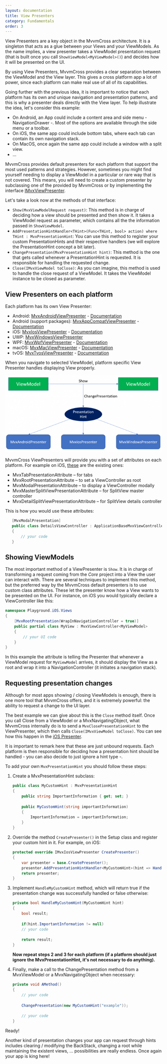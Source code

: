 ```yaml
---
layout: documentation
title: View Presenters
category: Fundamentals
order: 3
---
```


View Presenters are a key object in the MvvmCross architecture. It is a singleton that acts as a glue between your Views and your ViewModels. As the name implies, a view presenter takes a ViewModel presentation request (that is built once you call `ShowViewModel<MyViewModel>()`) and decides how it will be presented on the UI.

By using View Presenters, MvvmCross provides a clear separation between the ViewModel and the View layer. This gives a cross platform app a lot of power, since each platform can make real use of all of its capabilities.

Going further with the previous idea, it is important to notice that each platform has its own and unique navigation and presentation patterns, and this is why a presenter deals directly with the View layer. To help illustrate the idea, let's consider this example:

- On Android, an App could include a content area and side menu - NavigationDrawer -. Most of the options are available through the side menu or a toolbar.
- On iOS, the same app could include bottom tabs, where each tab can contain its own navigation stack.
- On MacOS, once again the same app could include a window with a split view.
- ...

MvvmCross provides default presenters for each platform that support the most used patterns and strategies. However, sometimes you might find yourself needing to display a ViewModel in a particular or rare way that is not covered. This means, you will need to create a custom presenter by subclassing one of the provided by MvvmCross or by implementing the interface [IMvxViewPresenter](https://github.com/MvvmCross/MvvmCross/blob/89eb738f36e600f6e9aa1555e2b4bb6484c553cb/MvvmCross/Core/Core/Views/IMvxViewPresenter.cs).

Let's take a look now at the methods of that interface:

- `Show(MvxViewModelRequest request)`: This method is in charge of deciding how a view should be presented and then show it. It takes a ViewModel request as parameter, which contains all the the information passed in `ShowViewModel`.
- `AddPresentationHintHandler<THint>(Func<THint, bool> action) where THint : MvxPresentationHint`: You can use this method to register your custom PresentationHints and their respective handlers (we will explore the PresentationHint concept a bit later).
- `ChangePresentation(MvxPresentationHint hint)`: This method is the one that gets called whenever a PresentationHint is requested. It is responsible for handling the requested change.
- `Close(IMvxViewModel toClose)`: As you can imagine, this method is used to handle the close request of a ViewModel. It takes the ViewModel instance to be closed as parameter.

## View Presenters on each platform
Each platform has its own View Presenter:
- Android: [MvxAndroidViewPresenter](https://github.com/MvvmCross/MvvmCross/blob/develop/MvvmCross/Droid/Droid/Views/MvxAndroidViewPresenter.cs) - [Documentation](https://www.mvvmcross.com/documentation/presenters/android-view-presenter)
- Android (support packages): [MvxAppCompatViewPresenter](https://github.com/MvvmCross/MvvmCross/blob/develop/MvvmCross-AndroidSupport/MvvmCross.Droid.Support.V7.AppCompat/MvxAppCompatViewPresenter.cs) - [Documentation](https://www.mvvmcross.com/documentation/presenters/android-view-presenter)
- iOS: [MvxIosViewPresenter](https://github.com/MvvmCross/MvvmCross/blob/develop/MvvmCross/iOS/iOS/Views/Presenters/MvxIosViewPresenter.cs) - [Documentation](https://www.mvvmcross.com/documentation/presenters/ios-view-presenter)
- UWP: [MvxWindowsViewPresenter](https://github.com/MvvmCross/MvvmCross/blob/develop/MvvmCross/Windows/Uwp/Views/MvxWindowsViewPresenter.cs)
- WPF: [MvxWpfViewPresenter](https://github.com/MvvmCross/MvvmCross/blob/develop/MvvmCross/Windows/Wpf/Views/Presenters/MvxWpfViewPresenter.cs) - [Documentation](https://www.mvvmcross.com/documentation/presenters/wpf-view-presenter)
- macOS: [MvxMacViewPresenter](https://github.com/MvvmCross/MvvmCross/blob/develop/MvvmCross/Mac/Mac/Views/Presenters/MvxMacViewPresenter.cs) - [Documentation](https://www.mvvmcross.com/documentation/presenters/mac-view-presenter)
- tvOS: [MvxTvosViewPresenter](https://github.com/MvvmCross/MvvmCross/blob/develop/MvvmCross/tvOS/tvOS/Views/Presenters/MvxTvosViewPresenter.cs) - [Documentation](https://www.mvvmcross.com/documentation/presenters/tvos-view-presenter)

When you navigate to selected ViewModel, platform specific View Presenter handles displaying View properly.

 ![View Presenter schema](../../assets/img/ViewPresenterSchema.png)

MvvmCross ViewPresenters will provide you with a set of attributes on each platform. For example on iOS, [these](https://github.com/MvvmCross/MvvmCross/tree/develop/MvvmCross/iOS/iOS/Views/Presenters/Attributes) are the existing ones: 

- MvxTabPresentationAttribute – for tabs
- MvxRootPresentationAttribute – to set a ViewController as root
- MvxModalPresentationAttribute – to display a ViewController modally
- MvxMasterSplitViewPresentationAttribute – for SplitView master controller
- MvxDetailSplitViewPresentationAttribute – for SplitView details controller

This is how you would use these attributes:

 ```c#
    [MvxModalPresentation]
    public class DetailsViewController : ApplicationBaseMvxViewController<DetailsViewModel>
    {
        // your code 
    }
```

## Showing ViewModels
The most important method of a ViewPresenter is `Show`. It is in charge of transforming a request coming from the _Core_ project into a View the user can interact with.
There are several techniques to implement this method, but the preferred way by the MvvmCross default presenters is to use custom class attributes. These let the presenter know how a View wants to be presented on the UI. For instance, on iOS you would typically declare a ViewController like this:

```c#
namespace Playground.iOS.Views
{
    [MvxRootPresentation(WrapInNavigationController = true)]
    public partial class MyView : MvxViewController<MyViewModel>
    {
        // your UI code
    }
}
```

In this example the attribute is telling the Presenter that whenever a ViewModel request for `MyViewModel` arrives, it should display the View as a root and wrap it into a NavigationController (it initiates a navigation stack).

## Requesting presentation changes
Although for most apps showing / closing ViewModels is enough, there is one more tool that MvvmCross offers, and it is extremely powerful: the ability to request a change to the UI layer.

The best example we can give about this is the `Close` method itself. Once you call Close from a ViewModel or a MvxNavigatingObject, what MvvmCross internally do is to send a `MvxClosePresentationHint` to the ViewPresenter, which then calls `Close(IMvxViewModel toClose)`. You can see how this happen in the [iOS Presenter](https://github.com/MvvmCross/MvvmCross/blob/b4ca1f492b996c9a836f494b7873033336ea83de/MvvmCross/iOS/iOS/Views/Presenters/MvxIosViewPresenter.cs#L67).

It is important to remark here that these are just unbound requests. Each platform is then responsible for deciding how a presentation hint should be handled - you can also decide to just ignore a hint type -.

To add your own `MvxPresentationHint` you should follow these steps:

1. Create a MvxPresentationHint subclass:

    ```c#
    public class MyCustomHint : MvxPresentationHint
    {
        public string ImportantInformation { get; set; }

        public MyCustomHint(string importantInformation)
        {
            ImportantInformation = importantInformation;
        }
    }
    ```

2. Override the method `CreatePresenter()` in the Setup class and register your custom hint in it. For example, on iOS:
    ```c#
    protected override IMvxIosViewPresenter CreatePresenter()
    {
        var presenter = base.CreatePresenter();
        presenter.AddPresentationHintHandler<MyCustomHint>(hint => HandleMyCustomHint(hint));
        return presenter;
    }
    ```

3. Implement `HandleMyCustomHint` method, which will return true if the presentation change was successfully handled or false otherwise:
    ```c#
    private bool HandleMyCustomHint(MyCustomHint hint)
    {
        bool result;

        if(hint.ImportantInformation != null)
        // your code

        return result;
    }
    ```
    **Now repeat steps 2 and 3 for each platform (if a platform should just ignore the MvxPresentationHint, it's not necessary to do anything).**

4. Finally, make a call to the ChangePresentation method from a MvxViewModel or a MvxNavigatingObject when necessary:
    ```c#
    private void AMethod()
    {
        // your code

        ChangePresentation(new MyCustomHint("example"));

        // your code
    }
    ```

Ready!


Another kind of presentation changes your app can request through hints includes clearing / modifying the BackStack, changing a root while maintaining the existent views, ... possibilities are really endless. Once again your app is king here!

